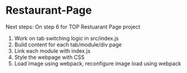 # Restaurant-Page
Next steps: On step 6 for TOP Restuarant Page project
1. Work on tab switching logic in src/index.js
2. Build content for each tab/module/div page
3. Link each module with index.js
4. Style the webpage with CSS
5. Load image using webpack, reconfigure image load using webpack
